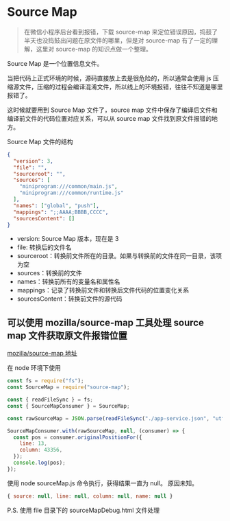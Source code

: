 # Source Map

> 在微信小程序后台看到报错，下载 source-map 来定位错误原因，捣鼓了半天也没捣鼓出问题在原文件的哪里，但是对 source-map 有了一定的理解，这里对 source-map 的知识点做一个整理。

Source Map 是一个位置信息文件。

当把代码上正式环境的时候，源码直接放上去是很危险的，所以通常会使用 js 压缩源文件，压缩的过程会编译混淆文件，所以线上的环境报错，往往不知道是哪里报错了。

这时候就要用到 Source Map 文件了，source map 文件中保存了编译后文件和编译前文件的代码位置对应关系，可以从 source map 文件找到原文件报错的地方。

Source Map 文件的结构

```json
{
  "version": 3,
  "file": "",
  "sourceroot": "",
  "sources": [
    "miniprogram:///common/main.js",
    "miniprogram:///common/runtime.js"
  ],
  "names": ["global", "push"],
  "mappings": ";;AAAA;BBBB,CCCC",
  "sourcesContent": []
}
```

- version: Source Map 版本，现在是 3
- file: 转换后的文件名
- sourceroot：转换前文件所在的目录。如果与转换前的文件在同一目录，该项为空
- sources：转换前的文件
- names：转换前所有的变量名和属性名
- mappings：记录了转换前文件和转换后文件代码的位置变化关系
- sourcesContent：转换前文件的源代码

## 可以使用 mozilla/source-map 工具处理 source map 文件获取原文件报错位置

[mozilla/source-map 地址](https://github.com/mozilla/source-map#sourcemapconsumerwith)

在 node 环境下使用

```javascript
const fs = require("fs");
const SourceMap = require("source-map");

const { readFileSync } = fs;
const { SourceMapConsumer } = SourceMap;

const rawSourceMap = JSON.parse(readFileSync("./app-service.json", "utf8"));

SourceMapConsumer.with(rawSourceMap, null, (consumer) => {
  const pos = consumer.originalPositionFor({
    line: 13,
    column: 43356,
  });
  console.log(pos);
});
```

使用 node sourceMap.js 命令执行，获得结果一直为 null。
原因未知。

```javascript
{ source: null, line: null, column: null, name: null }
```

P.S.
使用 file 目录下的 sourceMapDebug.html 文件处理

